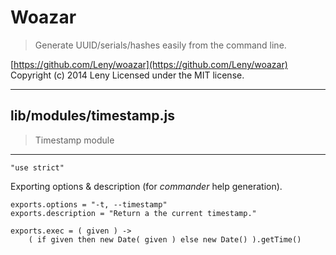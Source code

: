 # Woazar

> Generate UUID/serials/hashes easily from the command line.

[https://github.com/Leny/woazar](https://github.com/Leny/woazar)
Copyright (c) 2014 Leny
Licensed under the MIT license.

* * *

## lib/modules/timestamp.js

> Timestamp module

* * *

    "use strict"

Exporting options & description (for *commander* help generation).

    exports.options = "-t, --timestamp"
    exports.description = "Return a the current timestamp."

    exports.exec = ( given ) ->
        ( if given then new Date( given ) else new Date() ).getTime()
